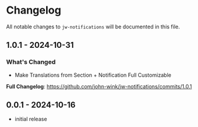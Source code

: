 # Changelog

All notable changes to `jw-notifications` will be documented in this file.

## 1.0.1 - 2024-10-31

### What's Changed

* Make Translations from Section + Notification Full Customizable

**Full Changelog**: https://github.com/john-wink/jw-notifications/commits/1.0.1

## 0.0.1 - 2024-10-16

- initial release
